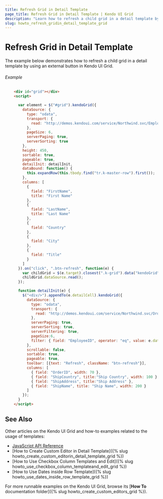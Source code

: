 ```yaml
---
title: Refresh Grid in Detail Template
page_title: Refresh Grid in Detail Template | Kendo UI Grid
description: "Learn how to refresh a child grid in a detail template by using an external button in the Kendo UI Grid widget."
slug: howto_refresh_gridin_detail_template_grid
---
```


# Refresh Grid in Detail Template

The example below demonstrates how to refresh a child grid in a detail template by using an external button in Kendo UI Grid.

###### Example

```html
    <div id="grid"></div>
    <script>

      var element = $("#grid").kendoGrid({
        dataSource: {
          type: "odata",
          transport: {
            read: "http://demos.kendoui.com/service/Northwind.svc/Employees"
          },
          pageSize: 6,
          serverPaging: true,
          serverSorting: true
        },
        height: 450,
        sortable: true,
        pageable: true,
        detailInit: detailInit,
        dataBound: function() {
          this.expandRow(this.tbody.find("tr.k-master-row").first());
        },
        columns: [
          {
            field: "FirstName",
            title: "First Name"
          },
          {
            field: "LastName",
            title: "Last Name"
          },
          {
            field: "Country"
          },
          {
            field: "City"
          },
          {
            field: "Title"
          }
        ]
      }).on("click", ".btn-refresh", function(e) {
        var childGrid = $(e.target).closest(".k-grid").data("kendoGrid");
        childGrid.dataSource.read();
      });

      function detailInit(e) {
        $("<div/>").appendTo(e.detailCell).kendoGrid({
          dataSource: {
            type: "odata",
            transport: {
              read: "http://demos.kendoui.com/service/Northwind.svc/Orders"
            },
            serverPaging: true,
            serverSorting: true,
            serverFiltering: true,
            pageSize:6,
            filter: { field: "EmployeeID", operator: "eq", value: e.data.EmployeeID }
          },
          scrollable: false,
          sortable: true,
          pageable: true,
          toolbar: [{text: "Refresh", className: "btn-refresh"}],
          columns: [
            { field: "OrderID", width: 70 },
            { field: "ShipCountry", title:"Ship Country", width: 100 },
            { field: "ShipAddress", title:"Ship Address" },
            { field: "ShipName", title: "Ship Name", width: 200 }
          ]
        });
      }
    </script>
```

## See Also

Other articles on the Kendo UI Grid and how-to examples related to the usage of templates:

* [JavaScript API Reference](/api/javascript/ui/grid)
* [How to Create Custom Editor in Detail Template]({% slug howto_create_custom_editorin_detail_template_grid %})
* [How to Use Checkbox Column Templates and Edit]({% slug howto_use_checkbox_column_templateand_edit_grid %})
* [How to Use Dates inside Row Template]({% slug howto_use_dates_inside_row_template_grid %})

For more runnable examples on the Kendo UI Grid, browse its [**How To** documentation folder]({% slug howto_create_custom_editors_grid %}).

